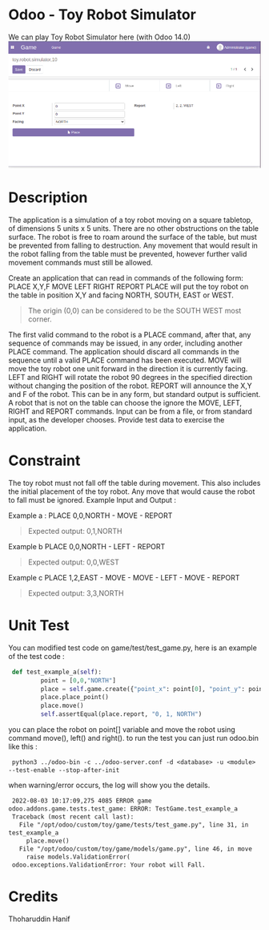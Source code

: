 Odoo - Toy Robot Simulator
=======================
We can play Toy Robot Simulator here (with Odoo 14.0)
![alt text](https://github.com/thoharuddin/toy_robot_simulator/blob/main/game/static/description.png "Description")

Description
========
The application is a simulation of a toy robot moving on a square tabletop, of dimensions 5 units x 5 units.
There are no other obstructions on the table surface.
The robot is free to roam around the surface of the table, but must be prevented from falling to destruction. Any movement that would result in the robot falling from the table must be prevented, however further valid movement commands must still be allowed.

Create an application that can read in commands of the following form:
PLACE X,Y,F MOVE LEFT RIGHT REPORT
PLACE will put the toy robot on the table in position X,Y and facing NORTH, SOUTH, EAST or WEST.
> The origin (0,0) can be considered to be the SOUTH WEST most corner.

The first valid command to the robot is a PLACE command, after that, any sequence of commands may be issued, in any order, including another PLACE command. The application should discard all commands in the sequence until a valid PLACE command has been executed.
MOVE will move the toy robot one unit forward in the direction it is currently facing.
LEFT and RIGHT will rotate the robot 90 degrees in the specified direction without changing the position of the robot. REPORT will announce the X,Y and F of the robot.
This can be in any form, but standard output is sufficient.
A robot that is not on the table can choose the ignore the MOVE, LEFT, RIGHT and REPORT commands.
Input can be from a file, or from standard input, as the developer chooses. Provide test data to exercise the application.

Constraint
========

The toy robot must not fall off the table during movement. This also includes the initial placement of the toy robot. Any move that would cause the robot to fall must be ignored.
Example Input and Output :

Example a : PLACE 0,0,NORTH - MOVE - REPORT
> Expected output: 0,1,NORTH

Example b PLACE 0,0,NORTH - LEFT - REPORT
> Expected output: 0,0,WEST

Example c PLACE 1,2,EAST - MOVE - MOVE - LEFT - MOVE - REPORT
> Expected output: 3,3,NORTH

Unit Test
========
You can modified test code on game/test/test_game.py, here is an example of the test code :
```python
 def test_example_a(self):
         point = [0,0,"NORTH"]
         place = self.game.create({"point_x": point[0], "point_y": point[1],"facing": point[2]})
         place.place_point()
         place.move()
         self.assertEqual(place.report, "0, 1, NORTH")
```

you can place the robot on point[] variable and move the robot using command move(), left() and right().
to run the test you can just run odoo.bin like this :
```
 python3 ../odoo-bin -c ../odoo-server.conf -d <database> -u <module> --test-enable --stop-after-init
```

when warning/error occurs, the log will show you the details.
```
 2022-08-03 10:17:09,275 4085 ERROR game odoo.addons.game.tests.test_game: ERROR: TestGame.test_example_a
 Traceback (most recent call last):
   File "/opt/odoo/custom/toy/game/tests/test_game.py", line 31, in test_example_a
     place.move()
   File "/opt/odoo/custom/toy/game/models/game.py", line 46, in move
     raise models.ValidationError(
 odoo.exceptions.ValidationError: Your robot will Fall.
```

Credits
=======
Thoharuddin Hanif
